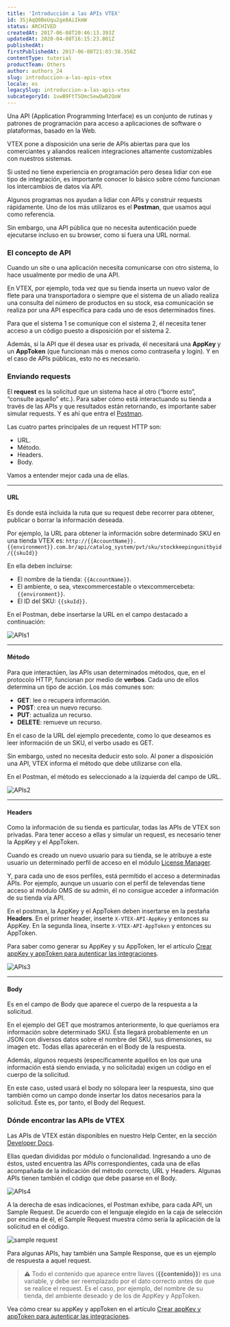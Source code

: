 ```yaml
---
title: 'Introducción a las APIs VTEX'
id: 3SjAqQ0BeUqu2ge8AiIkmW
status: ARCHIVED
createdAt: 2017-06-08T20:46:13.393Z
updatedAt: 2020-04-08T16:15:23.801Z
publishedAt: 
firstPublishedAt: 2017-06-08T21:03:38.350Z
contentType: tutorial
productTeam: Others
author: authors_24
slug: introduccion-a-las-apis-vtex
locale: es
legacySlug: introduccion-a-las-apis-vtex
subcategoryId: 1vwB9FtTSQmcSewQw02QoW
---
```


Una API (Application Programming Interface) es un conjunto de rutinas y patrones de programación para acceso a aplicaciones de software o plataformas, basado en la Web.
 
VTEX pone a disposición una serie de APIs abiertas para que los comerciantes y aliandos realicen integraciones altamente customizables con nuestros sistemas. 

Si usted no tiene experiencia en programación pero desea lidiar con ese tipo de integración, es importante conocer lo básico sobre cómo funcionan los intercambios de datos vía API.
 
Algunos programas nos ayudan a lidiar con APIs y construir requests rápidamente. Uno de los más utilizaros es el **Postman**, que usamos aquí como referencia.

Sin embargo, una API pública que no necesita autenticación puede ejecutarse incluso en su browser, como si fuera una URL normal.
 
### El concepto de API
 
Cuando un site o una aplicación necesita comunicarse con otro sistema, lo hace usualmente por medio de una API.

En VTEX, por ejemplo, toda vez que su tienda inserta un nuevo valor de flete para una transportadora o siempre que el sistema de un aliado realiza una consulta del número de productos en su stock, esa comunicación se realiza por una API específica para cada uno de esos determinados fines.
 
Para que el sistema 1 se comunique con el sistema 2, él necesita tener acceso a un código puesto a disposición por el sistema 2. 

Además, si la API que él desea usar es privada, él necesitará una **AppKey** y un **AppToken** (que funcionan más o menos como contraseña y login). Y en el caso de APIs públicas, esto no es necesario.
 
### Enviando requests
 
El **request** es la solicitud que un sistema hace al otro (“borre esto”, “consulte aquello” etc.). Para saber cómo está interactuando su tienda a través de las APIs y que resultados están retornando, es importante saber simular requests. Y es ahí que entra el [Postman](https://www.getpostman.com/docs/requests).
 
Las cuatro partes principales de un request HTTP son: 
- URL.
- Método.
- Headers.
- Body.

Vamos a entender mejor cada una de ellas.

****

#### URL

Es donde está incluida la ruta que su request debe recorrer para obtener, publicar o borrar la información deseada.

Por ejemplo, la URL para obtener la información sobre determinado SKU en una tienda VTEX es: `http://{{AccountName}}.{{environment}}.com.br/api/catalog_system/pvt/sku/stockkeepingunitbyid/{{skuId}}`

En ella deben incluirse:
- El nombre de la tienda: `{{AccountName}}`.
- El ambiente, o sea, vtexcommercestable o vtexcommercebeta: `{{environment}}`.
- El ID del SKU: `{{skuId}}`.
 
En el Postman, debe insertarse la URL en el campo destacado a continuación:

![APIs1](//images.contentful.com/alneenqid6w5/f53Sv9BCZqK4EI0sYmW8A/63e512b825d47daa2f685ae5bb9df553/APIs1.png)

****

#### Método

Para que interactúen, las APIs usan determinados métodos, que, en el protocolo HTTP, funcionan por medio de **verbos**. Cada uno de ellos determina un tipo de acción. Los más comunes son:
- __GET__: lee o recupera información.
- __POST__: crea un nuevo recurso.
- __PUT__: actualiza un recurso.
- __DELETE__: remueve un recurso.
 
En el caso de la URL del ejemplo precedente, como lo que deseamos es leer información de un SKU, el verbo usado es GET.
 
Sin embargo, usted no necesita deducir esto solo. Al poner a disposición una API, VTEX informa el método que debe utilizarse con ella.
 
En el Postman, el método es seleccionado a la izquierda del campo de URL.

![APIs2](//images.contentful.com/alneenqid6w5/wDClzNRJDiCE6OKecOAs4/8545dbce3bc2ee546b8cf497750360b5/APIs2.png)


****
#### Headers
 
Como la información de su tienda es particular, todas las APIs de VTEX son privadas. Para tener acceso a ellas y simular un request, es necesario tener la AppKey y el AppToken.
 
Cuando es creado un nuevo usuario para su tienda, se le atribuye a este usuario un determinado perfil de acceso en el módulo [License Manager](/es/tutorial/vision-general-del-license-manager/). 

Y, para cada uno de esos perfiles, está permitido el acceso a determinadas APIs. Por ejemplo, aunque un usuario con el perfil de televendas tiene acceso al módulo OMS de su admin, él no consigue acceder a información de su tienda vía API.
 
En el postman, la AppKey y el AppToken deben insertarse en la pestaña **Headers**. En el primer header, inserte `X-VTEX-API-AppKey` y entonces su AppKey. En la segunda línea, inserte `X-VTEX-API-AppToken` y entonces su AppToken. 

Para saber como generar su AppKey y su AppToken, ler el artículo [Crear appKey y appToken para autenticar las integraciones](/es/tutorial/crear-appkey-y-apptoken-para-autenticar-las-integraciones).

![APIs3](//images.contentful.com/alneenqid6w5/4z9W9DYJEcYa2WGIoSceEE/166d8adc70a8176af1a7fb04e5cdbb65/APIs3.png)

****

#### Body
 
Es en el campo de Body que aparece el cuerpo de la respuesta a la solicitud. 
 
En el ejemplo del GET que mostramos anteriormente, lo que queríamos era información sobre determinado SKU. Ésta llegará probablemente en un JSON con diversos datos sobre el nombre del SKU, sus dimensiones, su imagen etc. Todas ellas aparecerán en el Body de la respuesta.
 
Además, algunos requests (específicamente aquéllos en los que una información está siendo enviada, y no solicitada) exigen un código en el cuerpo de la solicitud. 

En este caso, usted usará el body no sólopara leer la respuesta, sino que también como un campo donde insertar los datos necesarios para la solicitud. Éste es, por tanto, el Body del Request.


### Dónde encontrar las APIs de VTEX
 
Las APIs de VTEX están disponibles en nuestro Help Center, en la sección [Developer Docs](/es/developer-docs).
 
Ellas quedan divididas por módulo o funcionalidad. Ingresando a uno de éstos, usted encuentra las APIs correspondientes, cada una de ellas acompañada de la indicación del método correcto, URL y Headers. Algunas APIs tienen también el código que debe pasarse en el Body.
 
![APIs4](//images.contentful.com/alneenqid6w5/1JZCBHsm6UGS2EwuGqoGm4/a61e000b81acd2f06a1021f70c12e31b/APIs4.png)
 
A la derecha de esas indicaciones, el Postman exhibe, para cada API, un Sample Request. De acuerdo con el lenguaje elegido en la caja de selección por encima de él, el Sample Request muestra cómo sería la aplicación de la solicitud en el código.

![sample request](//images.ctfassets.net/alneenqid6w5/3wK9xsMZmwca8IeygiYOyO/fc875afab27a1abb9c812ec62e511ec9/sample_request.png)
 
Para algunas APIs, hay también una Sample Response, que es un ejemplo de respuesta a aquel request.
 
>⚠️ Todo el contenido que aparece entre llaves (**{{contenido}}**) es una variable, y debe ser reemplazado por el dato correcto antes de que se realice el request. Es el caso, por ejemplo, del nombre de su tienda, del ambiente deseado y de los de AppKey y AppToken.

Vea cómo crear su appKey y appToken en el artículo [Crear appKey y appToken para autenticar las integraciones](/es/tutorial/crear-appkey-y-apptoken-para-autenticar-las-integraciones).
